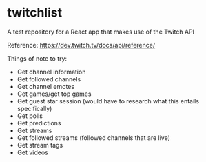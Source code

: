 # twitchlist
A test repository for a React app that makes use of the Twitch API

Reference: https://dev.twitch.tv/docs/api/reference/

Things of note to try:
* Get channel information
* Get followed channels
* Get channel emotes
* Get games/get top games
* Get guest star session (would have to research what this entails specifically)
* Get polls
* Get predictions
* Get streams
* Get followed streams (followed channels that are live)
* Get stream tags
* Get videos
